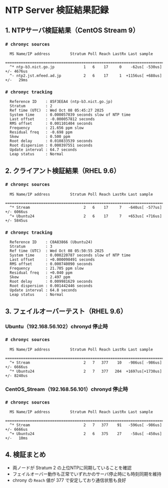 # NTP Server 検証結果記録

## 1. NTPサーバ検証結果（CentOS Stream 9）

### `# chronyc sources`  
```text
  MS Name/IP address         Stratum Poll Reach LastRx Last sample
  ===============================================================================  
  ^* ntp-b3.nict.go.jp             1   6    17     0    -62us[ -530us] +/- 4676us  
  ^- ntp2.jst.mfeed.ad.jp          2   6    17     1  +1156us[ +688us] +/-   29ms  
```
### `# chronyc tracking`  
```text
  Reference ID    : 85F3EEA4 (ntp-b3.nict.go.jp)  
  Stratum         : 2  
  Ref time (UTC)  : Wed Oct 08 05:45:27 2025  
  System time     : 0.000057039 seconds slow of NTP time  
  Last offset     : -0.000057812 seconds  
  RMS offset      : 0.001101404 seconds  
  Frequency       : 21.656 ppm slow  
  Residual freq   : -0.698 ppm  
  Skew            : 0.500 ppm  
  Root delay      : 0.010833539 seconds  
  Root dispersion : 0.000397551 seconds  
  Update interval : 64.7 seconds  
  Leap status     : Normal  
```
## 2. クライアント検証結果（RHEL 9.6）  

### `# chronyc sources`  
```text
  MS Name/IP address         Stratum Poll Reach LastRx Last sample  
  ===============================================================================  
  ^* Stream                        2   6    17     7   -640us[ -577us] +/- 6066us  
  ^+ Ubuntu24                      2   6    17     7   +653us[ +716us] +/- 5845us 
```
### `# chronyc tracking`  
```text
  Reference ID    : C0A83866 (Ubuntu24)  
  Stratum         : 3  
  Ref time (UTC)  : Wed Oct 08 05:50:55 2025  
  System time     : 0.000220787 seconds slow of NTP time  
  Last offset     : +0.000098491 seconds  
  RMS offset      : 0.000740090 seconds  
  Frequency       : 21.705 ppm slow  
  Residual freq   : +0.040 ppm  
  Skew            : 2.497 ppm  
  Root delay      : 0.009981629 seconds  
  Root dispersion : 0.001442446 seconds  
  Update interval : 64.8 seconds  
  Leap status     : Normal  
```
## 3. フェイルオーバーテスト（RHEL 9.6）  

### Ubuntu（192.168.56.102）chronyd 停止時  

### `# chronyc sources`  
```text
  MS Name/IP address         Stratum Poll Reach LastRx Last sample  
  ===============================================================================  
  ^+ Stream                        2   7   377    10   -986us[ -986us] +/- 6666us  
  ^* Ubuntu24                      2   7   377   204  +1697us[+1730us] +/- 8240us  
```
### CentOS_Stream（192.168.56.101）chronyd 停止時  

### `# chronyc sources`  
```text
  MS Name/IP address         Stratum Poll Reach LastRx Last sample  
  ===============================================================================  
  ^* Stream                        2   7   377    91   -596us[ -986us] +/- 6666us  
  ^+ Ubuntu24                      2   6   375    27    -58us[ -450us] +/-   10ms  
```
## 4. 検証まとめ  
- 両ノードが Stratum 2 の上位NTPに同期していることを確認  
- フェイルオーバー動作も正常でいずれかのサーバ停止時にも時刻同期を維持  
- chrony の `Reach` 値が 377 で安定しており通信状態も良好  
